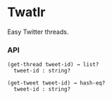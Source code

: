 # Twatlr

Easy Twitter threads.

### API

    (get-thread tweet-id) → list?
      tweet-id : string?

    (get-tweet tweet-id) → hash-eq?
      tweet-id : string?
